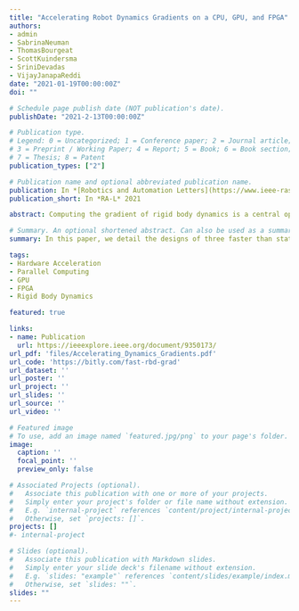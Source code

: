 ```yaml
---
title: "Accelerating Robot Dynamics Gradients on a CPU, GPU, and FPGA"
authors:
- admin
- SabrinaNeuman
- ThomasBourgeat
- ScottKuindersma
- SriniDevadas
- VijayJanapaReddi
date: "2021-01-19T00:00:00Z"
doi: ""

# Schedule page publish date (NOT publication's date).
publishDate: "2021-2-13T00:00:00Z"

# Publication type.
# Legend: 0 = Uncategorized; 1 = Conference paper; 2 = Journal article;
# 3 = Preprint / Working Paper; 4 = Report; 5 = Book; 6 = Book section;
# 7 = Thesis; 8 = Patent
publication_types: ["2"]

# Publication name and optional abbreviated publication name.
publication: In *[Robotics and Automation Letters](https://www.ieee-ras.org/publications/ra-l)* 2021
publication_short: In *RA-L* 2021

abstract: Computing the gradient of rigid body dynamics is a central operation in many state-of-the-art planning and control algorithms in robotics. Parallel computing platforms such as GPUs and FPGAs can offer performance gains for algorithms with hardware-compatible computational structures. In this paper, we detail the designs of three faster than state-of-the-art implementations of the gradient of rigid body dynamics on a CPU, GPU, and FPGA. Our optimized FPGA and GPU implementations provide as much as a 3.0x end-to-end speedup over our optimized CPU implementation by refactoring the algorithm to exploit its computational features, e.g., parallelism at different granularities. We also find that the relative performance across hardware platforms depends on the number of parallel gradient evaluations required.

# Summary. An optional shortened abstract. Can also be used as a summary for an extended abstract or poster etc.
summary: In this paper, we detail the designs of three faster than state-of-the-art implementations of the gradient of rigid body dynamics on a CPU, GPU, and FPGA. Our optimized FPGA and GPU implementations provide as much as a 3.0x end-to-end speedup over our optimized CPU implementation by refactoring the algorithm to exploit its computational features, e.g., parallelism at different granularities.

tags:
- Hardware Acceleration
- Parallel Computing
- GPU
- FPGA
- Rigid Body Dynamics

featured: true

links:
- name: Publication
  url: https://ieeexplore.ieee.org/document/9350173/
url_pdf: 'files/Accelerating_Dynamics_Gradients.pdf'
url_code: 'https://bitly.com/fast-rbd-grad'
url_dataset: ''
url_poster: ''
url_project: ''
url_slides: ''
url_source: ''
url_video: ''

# Featured image
# To use, add an image named `featured.jpg/png` to your page's folder. 
image:
  caption: ''
  focal_point: ''
  preview_only: false

# Associated Projects (optional).
#   Associate this publication with one or more of your projects.
#   Simply enter your project's folder or file name without extension.
#   E.g. `internal-project` references `content/project/internal-project/index.md`.
#   Otherwise, set `projects: []`.
projects: []
#- internal-project

# Slides (optional).
#   Associate this publication with Markdown slides.
#   Simply enter your slide deck's filename without extension.
#   E.g. `slides: "example"` references `content/slides/example/index.md`.
#   Otherwise, set `slides: ""`.
slides: ""
---
```


<!-- {{% alert note %}}
Click the *Cite* button above to demo the feature to enable visitors to import publication metadata into their reference management software.
{{% /alert %}}

{{% alert note %}}
Click the *Slides* button above to demo Academic's Markdown slides feature.
{{% /alert %}} -->

<!-- Supplementary notes can be added here, including [code and math](https://sourcethemes.com/academic/docs/writing-markdown-latex/). -->

